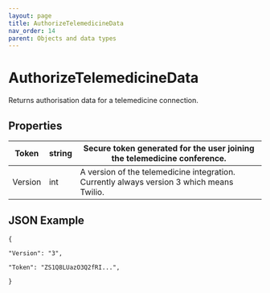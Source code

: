 ```yaml
---
layout: page
title: AuthorizeTelemedicineData
nav_order: 14
parent: Objects and data types
---
```


# AuthorizeTelemedicineDataReturns authorisation data for a telemedicine connection.## Properties| Token | string | Secure token generated for the user joining the telemedicine conference. || --- | --- | --- || Version | int | A version of the telemedicine integration. Currently always version 3 which means Twilio. |## JSON Example```{"Version": "3","Token": "ZS1Q8LUazO3Q2fRI...",}```